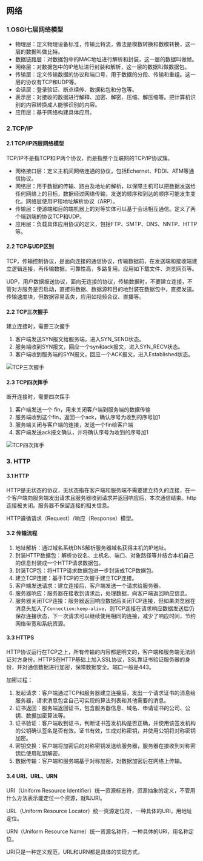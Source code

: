## 网络

### 1.OSGI七层网络模型

- 物理层：定义物理设备标准，传输比特流，做法是模数转换和数模转换，这一层的数据叫做比特。
- 数据链路层：对数据包中的MAC地址进行解析和封装，这一层的数据叫做帧。
- 网络层：对数据包中的IP地址进行封装和解析，这一层的数据叫做数据包。
- 传输层：定义传输数据的协议和端口号，用于数据的分段、传输和重组。这一层的协议有TCP和UDP等。
- 会话层：登录验证、断点续传、数据粘包和分包等。
- 表示层：对接收的数据进行解释、加密、解密、压缩、解压缩等。把计算机识别的内容转换成人能够识别的内容。
- 应用层：基于网络构建具体应用。

### 2.TCP/IP

#### 2.1 TCP/IP四层网络模型

TCP/IP不是指TCP和IP两个协议，而是指整个互联网的TCP/IP协议簇。

- 网络接口层：定义主机间网络连通的协议，包括Echernet、FDDI、ATM等通信协议。
- 网络层：用于数据的传输、路由及地址的解析，以保障主机可以把数据发送给任何网络上的目标，数据经过网络传输，发送的顺序和到达的顺序可能发生变化。网络层使用IP和地址解析协议（ARP）。
- 传输层：使源端和目的端机器上的对等实体可以基于会话相互通信。定义了两个端到端的协议TCP和UDP。
- 应用层：负载具体应用协议的定义，包括FTP、SMTP、DNS、NNTP、HTTP等。

#### 2.2 TCP与UDP区别

TCP，传输控制协议，是面向连接的通信协议，传输数据前，在发送端和接收端建立逻辑连接，再传输数据。可靠性高，多路复用。应用如下载文件、浏览网页等。

UDP，用户数据报送协议，面向无连接的协议，传输数据时，不要建立连接，不管对方服务是否启动，直接将数据、数据源和目的地封装在数据包中，直接发送。传输速度块，但数据容易丢失，应用如视频会议、直播等。

#### 2.2 TCP三次握手

建立连接时，需要三次握手

1. 客户端发送SYN报文给服务端，进入SYN_SEND状态。
2. 服务端收到SYN报文，回应一个syn和ack报文，进入SYN_RECV状态。
3. 客户端收到服务端的SYN报文，回应一个ACK报文，进入Established状态。

![TCP三次握手](https://gitee.com/lusanjun/blog-img/raw/master/TCP3.png)

#### 2.3 TCP四次挥手

断开连接时，需要四次挥手

1. 客户端发送一个 fin，用来关闭客户端到服务端的数据传输
2. 服务端收到这个fin，返回一个ack，确认序号为收到的序号加1
3. 服务端关闭与客户端的连接，发送一个fin给客户端
4. 客户端发送ack报文确认，并将确认序号为收到的序号加1

![TCP四次挥手](https://gitee.com/lusanjun/blog-img/raw/master/TCP4.png)

### 3. HTTP

#### 3.1 HTTP

HTTP是无状态的协议，无状态指在客户端和服务端不需要建立持久的连接，在一个客户端向服务端发出请求且服务器收到请求并返回响应后，本次通信结束。http连接被关闭。服务器不保留连接的相关信息。

HTTP遵循请求（Request）/响应（Response）模型。

#### 3.2 传输流程

1. 地址解析：通过域名系统DNS解析服务器域名获得主机的IP地址。
2. 封装HTTP数据包：解析协议名、主机名、端口、对象路径等并结合本机自己的信息封装成一个HTTP请求数据包。
3. 封装TCP包：将HTTP请求数据包进一步封装成TCP数据包。
4. 建立TCP连接：基于TCP的三次握手建立TCP连接。
5. 客户端发送请求：建立连接后，客户端发送一个请求给服务器。
6. 服务器响应：服务器在接收到请求后，处理数据，向客户端返回响应信息。
7. 服务器关闭TCP连接：服务器返回响应数据后关闭TCP连接，但如果浏览器在消息头加入了`Connection:keep-alive`，则TCP连接在请求响应数据发送后仍保存连接状态，下一次请求可以继续使用相同的连接，减少了响应时间，节约网络带宽和系统资源。

#### 3.3 HTTPS

HTTP协议运行在TCP之上，所有传输的内容都是明文的，客户端和服务端无法验证对方身份。HTTPS在HTTP基础上加入SSL协议，SSL靠证书验证服务器的身份，并对通信数据进行加密，保障数据安全。端口一般是443。

加密过程：

1. 发起请求：客户端通过TCP和服务器建立连接后，发出一个请求证书的消息给服务器，请求消息包含自己可实现的算法列表和其他需要的消息。
2. 证书返回：服务端返回证书，包含服务器信息、域名、申请证书的公司、公钥、数据加密算法等。
3. 证书验证：客户端收到证书，判断证书签发机构是否正确，并使用该签发机构的公钥确认签名是否有效。证书有效，生成对称密钥，并使用公钥将对称密钥加密。
4. 密钥交换：客户端将加密后的对称密钥发送给服务器，服务器在接收到对称密钥后使用私钥解密。
5. 数据传输：客户端和服务端基于对称加密，对数据加密后在网络上传输。

#### 3.4 URI、URL、URN

URI（Uniform Resource Identifier）统一资源标志符，资源抽象的定义，不管用什么方法表示能定位一个资源，就叫URI。

URL（Uniform Resource Locator）统一资源定位符，一种具体的URI，用地址定位。

URN（Uniform Resource Name）统一资源名称符，一种具体的URI，用名称定位。

URI只是一种定义规范，URL和URN都是具体的实现方式，